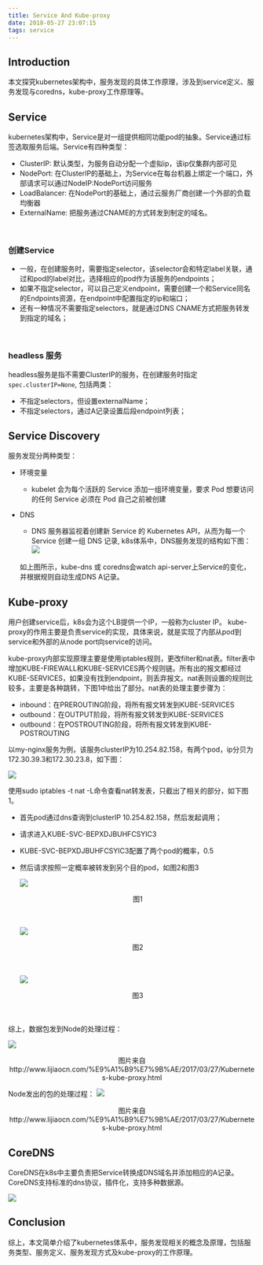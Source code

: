 ```yaml
---
title: Service And Kube-proxy
date: 2018-05-27 23:07:15
tags: service
---
```

## Introduction
本文探究kubernetes架构中，服务发现的具体工作原理，涉及到service定义、服务发现与coredns，kube-proxy工作原理等。

## Service
kubernetes架构中，Service是对一组提供相同功能pod的抽象。Service通过标签选取服务后端。Service有四种类型：
  * ClusterIP: 默认类型，为服务自动分配一个虚拟ip，该ip仅集群内部可见
  * NodePort: 在ClusterIP的基础上，为Service在每台机器上绑定一个端口，外部请求可以通过NodeIP:NodePort访问服务
  * LoadBalancer: 在NodePort的基础上，通过云服务厂商创建一个外部的负载均衡器
  * ExternalName: 把服务通过CNAME的方式转发到制定的域名。
  <br/>

### 创建Service
  * 一般，在创建服务时，需要指定selector，该selector会和特定label关联，通过和pod的label对比，选择相应的pod作为该服务的endpoints；
  * 如果不指定selector，可以自己定义endpoint，需要创建一个和Service同名的Endpoints资源，在endpoint中配置指定的ip和端口；
  * 还有一种情况不需要指定selectors，就是通过DNS CNAME方式把服务转发到指定的域名；
  <br/>

### headless 服务
headless服务是指不需要ClusterIP的服务，在创建服务时指定```spec.clusterIP=None```, 包括两类：
  * 不指定selectors，但设置externalName；
  * 不指定selectors，通过A记录设置后段endpoint列表；

## Service Discovery
服务发现分两种类型：
* 环境变量
  * kubelet 会为每个活跃的 Service 添加一组环境变量，要求 Pod 想要访问的任何 Service 必须在 Pod 自己之前被创建
* DNS
  * DNS 服务器监视着创建新 Service 的 Kubernetes API，从而为每一个 Service 创建一组 DNS 记录, k8s体系中，DNS服务发现的结构如下图：
    ![](Service-And-Kube-proxy-9a3a490b.png)

  如上图所示，kube-dns 或 coredns会watch api-server上Service的变化，并根据规则自动生成DNS A记录。

## Kube-proxy
用户创建service后，k8s会为这个LB提供一个IP，一般称为cluster IP。 kube-proxy的作用主要是负责service的实现，具体来说，就是实现了内部从pod到service和外部的从node port向service的访问。

kube-proxy内部实现原理主要是使用iptables规则，更改filter和nat表。filter表中增加KUBE-FIREWALL和KUBE-SERVICES两个规则链。所有出的报文都经过KUBE-SERVICES，如果没有找到endpoint，则丢弃报文。nat表则设置的规则比较多，主要是各种跳转，下图1中给出了部分。nat表的处理主要步骤为：
* inbound：在PREROUTING阶段，将所有报文转发到KUBE-SERVICES
* outbound：在OUTPUT阶段，将所有报文转发到KUBE-SERVICES
* outbound：在POSTROUTING阶段，将所有报文转发到KUBE-POSTROUTING

以my-nginx服务为例，该服务clusterIP为10.254.82.158，有两个pod，ip分贝为172.30.39.3和172.30.23.8，如下图：

  ![](Service-And-Kube-proxy-02d62faa.png)

使用sudo iptables -t nat -L命令查看nat转发表，只截出了相关的部分，如下图1。
* 首先pod通过dns查询到clusterIP 10.254.82.158，然后发起调用；
* 请求进入KUBE-SVC-BEPXDJBUHFCSYIC3
* KUBE-SVC-BEPXDJBUHFCSYIC3配置了两个pod的概率，0.5
* 然后请求按照一定概率被转发到另个目的pod，如图2和图3

  ![](Service-And-Kube-proxy-74a4dc02.png)
  <center>图1</center>
  </br>
  </br>

  ![](Service-And-Kube-proxy-90b65a4a.png)
  <center>图2</center>
  </br>
  </br>

  ![](Service-And-Kube-proxy-9bf039d8.png)
  <center>图3</center>
  </br>
  </br>

综上，数据包发到Node的处理过程：

![](Service-And-Kube-proxy-6cc5b0ce.png)
<center>图片来自http://www.lijiaocn.com/%E9%A1%B9%E7%9B%AE/2017/03/27/Kubernetes-kube-proxy.html</center>

Node发出的包的处理过程：
![](Service-And-Kube-proxy-d314f07b.png)
<center>图片来自http://www.lijiaocn.com/%E9%A1%B9%E7%9B%AE/2017/03/27/Kubernetes-kube-proxy.html</center>

## CoreDNS
CoreDNS在k8s中主要负责把Service转换成DNS域名并添加相应的A记录。CoreDNS支持标准的dns协议，插件化，支持多种数据源。

![](Service-And-Kube-proxy-323364fe.png)

## Conclusion
综上，本文简单介绍了kubernetes体系中，服务发现相关的概念及原理，包括服务类型、服务定义、服务发现方式及kube-proxy的工作原理。
